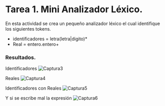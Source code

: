# Tarea 1. Mini Analizador Léxico.

En esta actividad se crea un pequeño analizador léxico el cual identifique los siguientes tokens.

 - identificadores = letra(letra|digito)*
 - Real = entero.entero+ 
 
### Resultados.

Identificadores
![Captura3](https://user-images.githubusercontent.com/70926870/101233106-e83b2680-367b-11eb-9a37-ff94a88b3d8b.PNGstyle=centerme)



Reales
![Captura4](https://user-images.githubusercontent.com/70926870/101233119-f9843300-367b-11eb-9841-694fc09f2743.PNG)




Identificadores con Reales
![Captura5](https://user-images.githubusercontent.com/70926870/101233132-086ae580-367c-11eb-865c-7493dbc5a678.PNG)




Y si se escribe mal la expresión
![Captura6](https://user-images.githubusercontent.com/70926870/101233148-1fa9d300-367c-11eb-9358-ebcf9d4db956.PNG)
